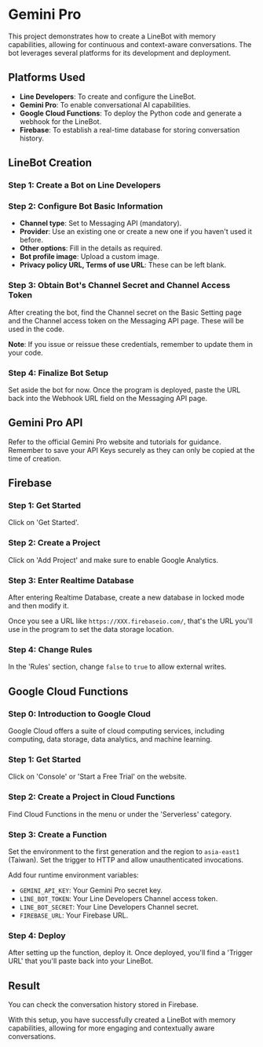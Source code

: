 # Gemini Pro

This project demonstrates how to create a LineBot with memory capabilities, allowing for continuous and context-aware conversations. The bot leverages several platforms for its development and deployment.

## Platforms Used

- **Line Developers**: To create and configure the LineBot.
- **Gemini Pro**: To enable conversational AI capabilities.
- **Google Cloud Functions**: To deploy the Python code and generate a webhook for the LineBot.
- **Firebase**: To establish a real-time database for storing conversation history.

## LineBot Creation

### Step 1: Create a Bot on Line Developers

### Step 2: Configure Bot Basic Information

- **Channel type**: Set to Messaging API (mandatory).
- **Provider**: Use an existing one or create a new one if you haven't used it before.
- **Other options**: Fill in the details as required.
- **Bot profile image**: Upload a custom image.
- **Privacy policy URL, Terms of use URL**: These can be left blank.

### Step 3: Obtain Bot's Channel Secret and Channel Access Token

After creating the bot, find the Channel secret on the Basic Setting page and the Channel access token on the Messaging API page. These will be used in the code.

**Note**: If you issue or reissue these credentials, remember to update them in your code.

### Step 4: Finalize Bot Setup

Set aside the bot for now. Once the program is deployed, paste the URL back into the Webhook URL field on the Messaging API page.

## Gemini Pro API

Refer to the official Gemini Pro website and tutorials for guidance. Remember to save your API Keys securely as they can only be copied at the time of creation.

## Firebase

### Step 1: Get Started

Click on 'Get Started'.

### Step 2: Create a Project

Click on 'Add Project' and make sure to enable Google Analytics.

### Step 3: Enter Realtime Database

After entering Realtime Database, create a new database in locked mode and then modify it.

Once you see a URL like `https://XXX.firebaseio.com/`, that's the URL you'll use in the program to set the data storage location.

### Step 4: Change Rules

In the 'Rules' section, change `false` to `true` to allow external writes.

## Google Cloud Functions

### Step 0: Introduction to Google Cloud

Google Cloud offers a suite of cloud computing services, including computing, data storage, data analytics, and machine learning.

### Step 1: Get Started

Click on 'Console' or 'Start a Free Trial' on the website.

### Step 2: Create a Project in Cloud Functions

Find Cloud Functions in the menu or under the 'Serverless' category.

### Step 3: Create a Function

Set the environment to the first generation and the region to `asia-east1` (Taiwan). Set the trigger to HTTP and allow unauthenticated invocations.

Add four runtime environment variables:

- `GEMINI_API_KEY`: Your Gemini Pro secret key.
- `LINE_BOT_TOKEN`: Your Line Developers Channel access token.
- `LINE_BOT_SECRET`: Your Line Developers Channel secret.
- `FIREBASE_URL`: Your Firebase URL.

### Step 4: Deploy

After setting up the function, deploy it. Once deployed, you'll find a 'Trigger URL' that you'll paste back into your LineBot.

## Result

You can check the conversation history stored in Firebase.

With this setup, you have successfully created a LineBot with memory capabilities, allowing for more engaging and contextually aware conversations.
